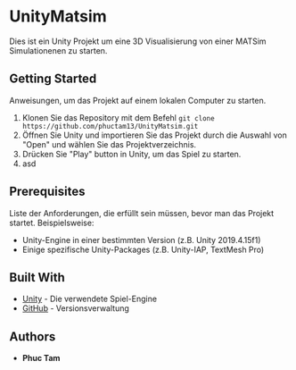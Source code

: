 # UnityMatsim
Dies ist ein Unity Projekt um eine 3D Visualisierung von einer MATSim Simulationenen zu starten.

## Getting Started

Anweisungen, um das Projekt auf einem lokalen Computer zu starten.

1. Klonen Sie das Repository mit dem Befehl `git clone https://github.com/phuctam13/UnityMatsim.git`
2. Öffnen Sie Unity und importieren Sie das Projekt durch die Auswahl von "Open" und wählen Sie das Projektverzeichnis.
3. Drücken Sie "Play" button in Unity, um das Spiel zu starten.
4. asd

## Prerequisites

Liste der Anforderungen, die erfüllt sein müssen, bevor man das Projekt startet. Beispielsweise:

- Unity-Engine in einer bestimmten Version (z.B. Unity 2019.4.15f1)
- Einige spezifische Unity-Packages (z.B. Unity-IAP, TextMesh Pro)

## Built With

- [Unity](https://unity.com/) - Die verwendete Spiel-Engine
- [GitHub](https://github.com/) - Versionsverwaltung

## Authors

- **Phuc Tam**

